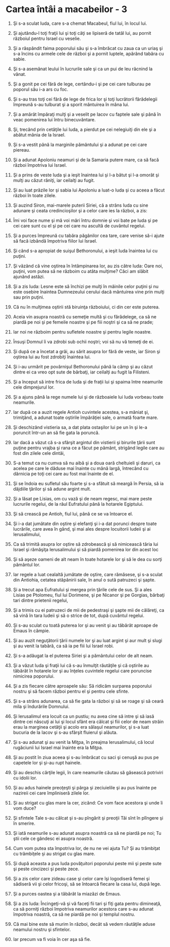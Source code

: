 # Cartea &#238;nt&#226;i a macabeilor - 3

1. Şi s-a sculat Iuda, care s-a chemat Macabeul, fiul lui, în locul lui. 

2. Şi ajutându-l toţi fraţii lui şi toţi câţi se lipiseră de tatăl lui, au pornit războiul pentru Israel cu veselie. 

3. Şi a răspândit faima poporului său şi s-a îmbrăcat cu zaua ca un uriaş şi s-a încins cu armele cele de război şi a pornit luptele, apărând tabăra cu sabie. 

4. Şi s-a asemănat leului în lucrurile sale şi ca un pui de leu răcnind la vânat. 

5. Şi a gonit pe cei fără de lege, certându-i şi pe cei care tulburau pe poporul său i-a ars cu foc. 

6. Şi s-au tras toţi cei fără de lege de frica lor şi toţi lucrătorii fărădelegii împreună s-au tulburat şi a sporit mântuirea în mâna lui. 

7. Şi a amărât împăraţi mulţi şi a veselit pe Iacov cu faptele sale şi până în veac pomenirea lui întru binecuvântare. 

8. Şi, trecând prin cetăţile lui Iuda, a pierdut pe cei nelegiuiţi din ele şi a abătut mânia de la Israel. 

9. Şi s-a vestit până la marginile pământului şi a adunat pe cei care piereau. 

10. Şi a adunat Apoloniu neamuri şi de la Samaria putere mare, ca să facă război împotriva lui Israel. 

11. Şi a prins de veste Iuda şi a ieşit înaintea lui şi l-a bătut şi l-a omorât şi mulţi au căzut răniţi, iar ceilalţi au fugit. 

12. Şi au luat prăzile lor şi sabia lui Apoloniu a luat-o Iuda şi cu aceea a făcut război în toate zilele. 

13. Şi auzind Siron, mai-marele puterii Siriei, că a strâns Iuda cu sine adunare şi ceata credincioşilor şi a celor care ies la război, a zis: 

14. Îmi voi face nume şi mă voi mări întru domnie şi voi bate pe Iuda şi pe cei care sunt cu el şi pe cei care nu ascultă de cuvântul regelui. 

15. Şi a purces împreună cu tabăra păgânilor cea tare, care venise să-i ajute să facă izbândă împotriva fiilor lui Israel. 

16. Şi când s-a apropiat de suişul Bethoronului, a ieşit Iuda înaintea lui cu puţini. 

17. Şi văzând că vine oştirea în întâmpinarea lor, au zis către Iuda: Oare noi, puţini, vom putea să ne războim cu atâta mulţime? Căci am slăbit ajunând astăzi. 

18. Şi a zis Iuda: Lesne este să închizi pe mulţi în mâinile celor puţini şi nu este osebire înaintea Dumnezeului cerului dacă mântuirea vine prin mulţi sau prin puţini. 

19. Că nu în mulţimea oştirii stă biruinţa războiului, ci din cer este puterea. 

20. Aceia vin asupra noastră cu semeţie multă şi cu fărădelege, ca să ne piardă pe noi şi pe femeile noastre şi pe fiii noştri şi ca să ne prade; 

21. Iar noi ne războim pentru sufletele noastre şi pentru legile noastre. 

22. Însuşi Domnul îi va zdrobi sub ochii noştri; voi să nu vă temeţi de ei. 

23. Şi după ce a încetat a grăi, au sărit asupra lor fără de veste, iar Siron şi oştirea lui au fost zdrobiţi înaintea lui. 

24. Şi i-au urmărit pe povârnişul Bethoronului până la câmp şi au căzut dintre ei ca vreo opt sute de bărbaţi, iar ceilalţi au fugit la Filisteni. 

25. Şi a început să intre frica de Iuda şi de fraţii lui şi spaima între neamurile cele dimprejurul lor. 

26. Şi a ajuns până la rege numele lui şi de războaiele lui Iuda vorbeau toate neamurile. 

27. Iar după ce a auzit regele Antioh cuvintele acestea, s-a mâniat şi, trimiţând, a adunat toate oştirile împărăţiei sale, o armată foarte mare. 

28. Şi deschizând vistieria sa, a dat plata ostaşilor lui pe un în şi le-a poruncit într-un an să fie gata la poruncă. 

29. Iar dacă a văzut că s-a sfârşit argintul din vistierii şi birurile ţării sunt puţine pentru vrajba şi rana ce a făcut pe pământ, strigând legile care au fost din zilele cele dintâi, 

30. S-a temut ca nu cumva să nu aibă şi a doua oară cheltuieli şi daruri, ca acelea pe care le dăduse mai înainte cu mână largă, întrecând cu dărnicia pe toţi cei care au fost mai înainte de el. 

31. Şi se îndoia eu sufletul său foarte şi s-a sfătuit să meargă în Persia, să ia dăjdiile ţărilor şi să adune argint mult. 

32. Şi a lăsat pe Lisias, om cu vază şi de neam regesc, mai mare peste lucrurile regelui, de la râul Eufratului până la hotarele Egiptului. 

33. Şi să crească pe Antioh, fiul lui, până ce se va întoarce el. 

34. Şi i-a dat jumătate din oştire şi elefanţi şi i-a dat porunci despre toate lucrările, care avea în gând, şi mai ales despre locuitorii Iudeii şi ai Ierusalimului, 

35. Ca să trimită asupra lor oştire să zdrobească şi să nimicească tăria lui Israel şi rămăşiţa Ierusalimului şi să piardă pomenirea lor din acest loc 

36. Şi să aşeze oameni de alt neam în toate hotarele lor şi să le dea cu sorţi pământul lor. 

37. Iar regele a luat cealaltă jumătate de oştire, care rămăsese, şi s-a sculat din Antiohia, cetatea stăpânirii sale, în anul o sută patruzeci şi şapte. 

38. Şi a trecut apa Eufratului şi mergea prin ţările cele de sus. Şi a ales Lisias pe Ptolomeu, fiul lui Dorimene, şi pe Nicanor şi pe Gorgias, bărbaţi tari dintre prietenii regelui, 

39. Şi a trimis cu ei patruzeci de mii de pedestraşi şi şapte mii de călăreţi, ca să vină în tara Iudeii şi să o strice de tot, după cuvântul regelui. 

40. Şi s-au sculat cu toată puterea lor şi au venit şi au tăbărât aproape de Emaus în câmpie. 

41. Şi au auzit neguţătorii ţării numele lor şi au luat argint şi aur mult şi slugi şi au venit la tabără, ca să ia pe fiii lui Israel robi. 

42. Şi s-a adăugat la el puterea Siriei şi a pământului celor de alt neam. 

43. Şi a văzut Iuda şi fraţii lui că s-au înmulţit răutăţile şi că oştirile au tăbărât în hotarele lor şi au înţeles cuvintele regelui care poruncise nimicirea poporului. 

44. Şi a zis fiecare către aproapele său: Să ridicăm surparea poporului nostru şi să facem război pentru el şi pentru cele sfinte. 

45. Şi s-a strâns adunarea, ca să fie gata la război şi să se roage şi să ceară mila şi îndurările Domnului. 

46. Şi Ierusalimul era locuit ca un pustiu; nu avea cine să intre şi să iasă dintre cei născuţi ai lui şi locul sfânt era călcat şi fiii celor de neam străin erau la marginea cetăţii şi acolo era sălaşul neamurilor, şi s-a luat bucuria de la Iacov şi s-au sfârşit fluierul şi alăuta. 

47. Şi s-au adunat şi au venit la Miţpa, în preajma Ierusalimului, că locul rugăciunii lui Israel mai înainte era la Miţpa. 

48. Şi au postit în ziua aceea şi s-au îmbrăcat cu saci şi cenuşă au pus pe capetele lor şi şi-au rupt hainele. 

49. Şi au deschis cărţile legii, în care neamurile căutau să găsească potriviri cu idolii lor. 

50. Şi au adus hainele preoţeşti şi pârga şi zeciuielile şi au pus înainte pe nazireii cei care împliniseră zilele lor. 

51. Şi au strigat cu glas mare la cer, zicând: Ce vom face acestora şi unde îi vom duce? 

52. Şi sfintele Tale s-au călcat şi s-au pîngărit şi preoţii Tăi sînt în plîngere şi în smerire.

53. Şi iată neamurile s-au adunat asupra noastră ca să ne piardă pe noi; Tu ştii cele ce gândesc ei asupra noastră. 

54. Cum vom putea sta împotriva lor, de nu ne vei ajuta Tu? Şi au trâmbiţat cu trâmbiţele şi au strigat cu glas mare. 

55. Şi după aceasta a pus Iuda povăţuitori poporului peste mii şi peste sute şi peste cincizeci şi peste zece. 

56. Şi a zis celor care zideau case şi celor care îşi logodiseră femei şi sădiseră vii şi celor fricoşi, să se întoarcă fiecare la casa lui, după lege. 

57. Şi a purces oastea şi a tăbărât la miazăzi de Emaus. 

58. Şi a zis Iuda: Încingeţi-vă şi vă faceţi fii tari şi fiţi gata pentru dimineaţă, ca să porniţi război împotriva neamurilor acestora care s-au adunat împotriva noastră, ca să ne piardă pe noi şi templul nostru. 

59. Că mai bine este să murim în război, decât să vedem răutăţile aduse neamului nostru şi sfintelor. 

60. Iar precum  va fi voia în cer aşa să fie. 

